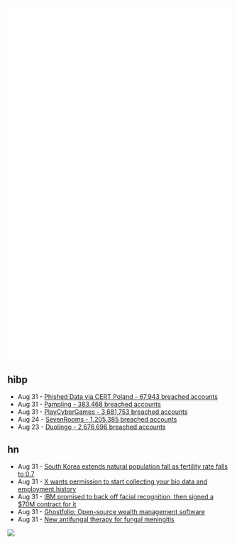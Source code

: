 ![Metrics](https://raw.githubusercontent.com/phixion/phixion/master/metrics.svg)

## hibp

<!--
for https://github.com/phixion/phixion/blob/main/.github/workflows/feeds.yml
-->
<!--START_SECTION:haveibeenpwnd-->
- Aug 31 - [Phished Data via CERT Poland - 67,943 breached accounts](https://haveibeenpwned.com/PwnedWebsites#CERTPolandPhish)
- Aug 31 - [Pampling - 383,468 breached accounts](https://haveibeenpwned.com/PwnedWebsites#Pampling)
- Aug 31 - [PlayCyberGames - 3,681,753 breached accounts](https://haveibeenpwned.com/PwnedWebsites#PlayCyberGames)
- Aug 24 - [SevenRooms - 1,205,385 breached accounts](https://haveibeenpwned.com/PwnedWebsites#SevenRooms)
- Aug 23 - [Duolingo - 2,676,696 breached accounts](https://haveibeenpwned.com/PwnedWebsites#Duolingo)
<!--END_SECTION:haveibeenpwnd-->

## hn

<!--
for https://github.com/phixion/phixion/blob/main/.github/workflows/feeds.yml
-->
<!--START_SECTION:hn-->
- Aug 31 - [South Korea extends natural population fall as fertility rate falls to 0.7](https://www.koreatimes.co.kr/www/nation/2023/08/113_358114.html)
- Aug 31 - [X wants permission to start collecting your bio data and employment history](https://www.theverge.com/2023/8/31/23853618/x-privacy-policy-update-biometrics-job-history)
- Aug 31 - [IBM promised to back off facial recognition, then signed a $70M contract for it](https://www.theverge.com/2023/8/31/23852955/ibm-uk-government-contract-biometric-facial-recognition)
- Aug 31 - [Ghostfolio: Open-source wealth management software](https://ghostfol.io)
- Aug 31 - [New antifungal therapy for fungal meningitis](https://med.umn.edu/news/u-m-research-team-successfully-tests-new-antifungal-therapy-fungal-meningitis)
<!--END_SECTION:hn-->

<!--
for https://yhype.me
-->
![](https://hit.yhype.me/github/profile?user_id=13013670)
